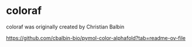 # coloraf
coloraf was originally created by Christian Balbin

https://github.com/cbalbin-bio/pymol-color-alphafold?tab=readme-ov-file
